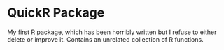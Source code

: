 # QuickR Package

My first R package, which has been horribly written but I refuse to either delete or improve it. Contains an unrelated collection of R functions.
